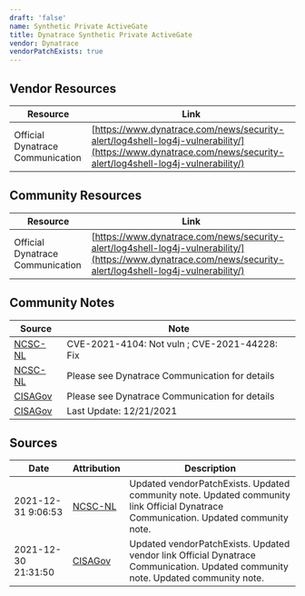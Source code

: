 ```yaml
---
draft: 'false'
name: Synthetic Private ActiveGate
title: Dynatrace Synthetic Private ActiveGate
vendor: Dynatrace
vendorPatchExists: true
---
```


## Vendor Resources
| Resource | Link |
| --- | --- |
| Official Dynatrace Communication | [https://www.dynatrace.com/news/security-alert/log4shell-log4j-vulnerability/](https://www.dynatrace.com/news/security-alert/log4shell-log4j-vulnerability/) |

## Community Resources
| Resource | Link |
| --- | --- |
| Official Dynatrace Communication | [https://www.dynatrace.com/news/security-alert/log4shell-log4j-vulnerability/](https://www.dynatrace.com/news/security-alert/log4shell-log4j-vulnerability/) |

## Community Notes
| Source | Note |
| --- | --- |
| [NCSC-NL](https://github.com/NCSC-NL/log4shell/blob/main/software/README.md) | CVE-2021-4104: Not vuln ; CVE-2021-44228: Fix </ul> |
| [NCSC-NL](https://github.com/NCSC-NL/log4shell/blob/main/software/README.md) | Please see Dynatrace Communication for details |
| [CISAGov](https://raw.githubusercontent.com/cisagov/log4j-affected-db/develop/README.md) | Please see Dynatrace Communication for details |
| [CISAGov](https://raw.githubusercontent.com/cisagov/log4j-affected-db/develop/README.md) | Last Update: 12/21/2021 |

## Sources
| Date | Attribution | Description |
| --- | --- | --- |
| 2021-12-31 9:06:53 | [NCSC-NL](https://github.com/NCSC-NL/log4shell/blob/main/software/README.md) | Updated vendorPatchExists. Updated community note. Updated community link Official Dynatrace Communication. Updated community note.  |
| 2021-12-30 21:31:50 | [CISAGov](https://raw.githubusercontent.com/cisagov/log4j-affected-db/develop/README.md) | Updated vendorPatchExists. Updated vendor link Official Dynatrace Communication. Updated community note. Updated community note.  |
